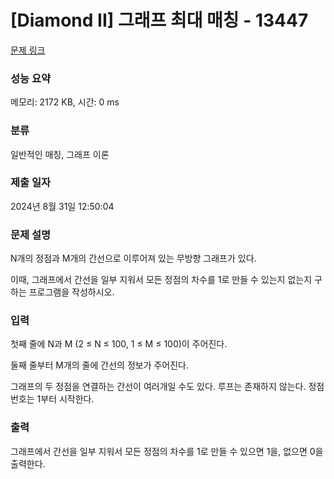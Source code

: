 # [Diamond II] 그래프 최대 매칭 - 13447 

[문제 링크](https://www.acmicpc.net/problem/13447) 

### 성능 요약

메모리: 2172 KB, 시간: 0 ms

### 분류

일반적인 매칭, 그래프 이론

### 제출 일자

2024년 8월 31일 12:50:04

### 문제 설명

<p>N개의 정점과 M개의 간선으로 이루어져 있는 무방향 그래프가 있다.</p>

<p>이때, 그래프에서 간선을 일부 지워서 모든 정점의 차수를 1로 만들 수 있는지 없는지 구하는 프로그램을 작성하시오.</p>

### 입력 

 <p>첫째 줄에 N과 M (2 ≤ N ≤ 100, 1 ≤ M ≤ 100)이 주어진다.</p>

<p>둘째 줄부터 M개의 줄에 간선의 정보가 주어진다.</p>

<p>그래프의 두 정점을 연결하는 간선이 여러개일 수도 있다. 루프는 존재하지 않는다. 정점 번호는 1부터 시작한다.</p>

### 출력 

 <p>그래프에서 간선을 일부 지워서 모든 정점의 차수를 1로 만들 수 있으면 1을, 없으면 0을 출력한다.</p>

